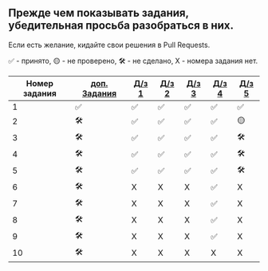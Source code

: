## Прежде чем показывать задания, убедительная просьба разобраться в них.
Если есть желание, кидайте свои решения в Pull Requests.

✅ - принято, 🟡 - не проверено, 🛠️ - не сделано, X - номера задания нет.


| Номер задания |[доп. Задания](https://github.com/QuasyStellar/IKBO-32-23-PROCPROG/tree/main/DOPOLNITELNO) |[Д/з 1](https://github.com/QuasyStellar/IKBO-32-23-PROCPROG/tree/main/HW1) | [Д/з 2](https://github.com/QuasyStellar/IKBO-32-23-PROCPROG/tree/main/HW2) | [Д/з 3](https://github.com/QuasyStellar/IKBO-32-23-PROCPROG/tree/main/HW3) | [Д/з 4](https://github.com/QuasyStellar/IKBO-32-23-PROCPROG/tree/main/HW4)|[Д/з 5](https://github.com/QuasyStellar/IKBO-32-23-PROCPROG/tree/main/HW5)|
| ------------- | ------------- |------------- | ------------- | ------------- | ------------- | ------------- |
| 1 | ✅ |✅ | ✅ | ✅ | ✅ |✅ |
| 2 | 🛠️ |✅ | ✅ | ✅ | ✅| 🟡 |
| 3 | 🛠️ |✅ | ✅ | ✅ | ✅ |🛠️ |
| 4 | 🛠️ |✅ | ✅ | ✅ |✅|🛠️ |
| 5 | 🛠️ |✅ | ✅ | ✅| ✅|🛠️ |
| 6 | 🛠️ | X | X |X | ✅ |X |
| 7 | 🛠️ | X | X | X |✅ |X |
| 8 | 🛠️ | X | X | X |✅ |X |
| 9 | 🛠️ | X | X | X |✅ |X |
| 10 | 🛠️ | X | X |X | X |X |
